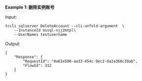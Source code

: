 **Example 1: 删除实例账号**



Input: 

```
tccli sqlserver DeleteAccount --cli-unfold-argument  \
    --InstanceId mssql-njj2mtpl\
    --UserNames testusername
```

Output: 
```
{
    "Response": {
        "RequestId": "8a61e500-aa33-454c-9ec2-da2a368c39ab",
        "FlowId": 312
    }
}
```

